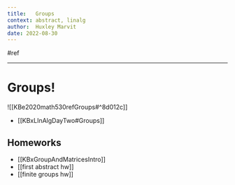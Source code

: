 ```yaml
---
title:   Groups
context: abstract, linalg
author:  Huxley Marvit
date: 2022-08-30
---
```


#ref

***

# Groups!

![[KBe2020math530refGroups#^8d012c]] 
- [[KBxLInAlgDayTwo#Groups]]

## Homeworks
- [[KBxGroupAndMatricesIntro]]
- [[first abstract hw]]
- [[finite groups hw]]








